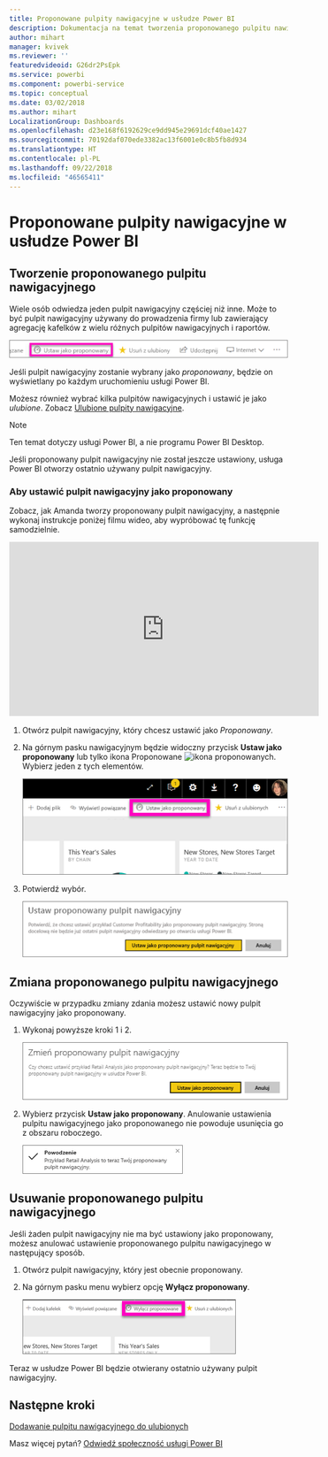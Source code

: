 ```yaml
---
title: Proponowane pulpity nawigacyjne w usłudze Power BI
description: Dokumentacja na temat tworzenia proponowanego pulpitu nawigacyjnego w usłudze Power BI
author: mihart
manager: kvivek
ms.reviewer: ''
featuredvideoid: G26dr2PsEpk
ms.service: powerbi
ms.component: powerbi-service
ms.topic: conceptual
ms.date: 03/02/2018
ms.author: mihart
LocalizationGroup: Dashboards
ms.openlocfilehash: d23e168f6192629ce9dd945e29691dcf40ae1427
ms.sourcegitcommit: 70192daf070ede3382ac13f6001e0c8b5fb8d934
ms.translationtype: HT
ms.contentlocale: pl-PL
ms.lasthandoff: 09/22/2018
ms.locfileid: "46565411"
---
```

# <a name="featured-dashboards-in-power-bi-service"></a>Proponowane pulpity nawigacyjne w usłudze Power BI
## <a name="create-a-featured-dashboard"></a>Tworzenie proponowanego pulpitu nawigacyjnego
Wiele osób odwiedza jeden pulpit nawigacyjny częściej niż inne.  Może to być pulpit nawigacyjny używany do prowadzenia firmy lub zawierający agregację kafelków z wielu różnych pulpitów nawigacyjnych i raportów.

![ikona ustawiania jako proponowanego](./media/end-user-featured/power-bi-feature-nav.png)

Jeśli pulpit nawigacyjny zostanie wybrany jako *proponowany*, będzie on wyświetlany po każdym uruchomieniu usługi Power BI.  

Możesz również wybrać kilka pulpitów nawigacyjnych i ustawić je jako *ulubione*. Zobacz [Ulubione pulpity nawigacyjne](end-user-favorite.md).

> [!NOTE] 
>Ten temat dotyczy usługi Power BI, a nie programu Power BI Desktop.

Jeśli proponowany pulpit nawigacyjny nie został jeszcze ustawiony, usługa Power BI otworzy ostatnio używany pulpit nawigacyjny.  

### <a name="to-set-a-dashboard-as-featured"></a>Aby ustawić pulpit nawigacyjny jako **proponowany**
Zobacz, jak Amanda tworzy proponowany pulpit nawigacyjny, a następnie wykonaj instrukcje poniżej filmu wideo, aby wypróbować tę funkcję samodzielnie.

<iframe width="560" height="315" src="https://www.youtube.com/embed/G26dr2PsEpk" frameborder="0" allowfullscreen></iframe>



1. Otwórz pulpit nawigacyjny, który chcesz ustawić jako *Proponowany*. 
2. Na górnym pasku nawigacyjnym będzie widoczny przycisk **Ustaw jako proponowany** lub tylko ikona Proponowane ![ikona proponowanych](./media/end-user-featured/power-bi-featured-icon.png). Wybierz jeden z tych elementów.
   
    ![Ikona ustawiania jako proponowanego](./media/end-user-featured/power-bi-set-as-featured.png)
3. Potwierdź wybór.
   
    ![ustawianie proponowanego pulpitu nawigacyjnego](./media/end-user-featured/power-bi-create-featured.png)

## <a name="change-the-featured-dashboard"></a>Zmiana proponowanego pulpitu nawigacyjnego
Oczywiście w przypadku zmiany zdania możesz ustawić nowy pulpit nawigacyjny jako proponowany.

1. Wykonaj powyższe kroki 1 i 2.
   
    ![Okno zmieniania proponowanego pulpitu nawigacyjnego](./media/end-user-featured/power-bi-change-feature.png)
2. Wybierz przycisk **Ustaw jako proponowany**. Anulowanie ustawienia pulpitu nawigacyjnego jako proponowanego nie powoduje usunięcia go z obszaru roboczego.  
   
    ![komunikat dotyczący sukcesu](./media/end-user-featured/power-bi-success.png)

## <a name="remove-the-featured-dashboard"></a>Usuwanie proponowanego pulpitu nawigacyjnego
Jeśli żaden pulpit nawigacyjny nie ma być ustawiony jako proponowany, możesz anulować ustawienie proponowanego pulpitu nawigacyjnego w następujący sposób.

1. Otwórz pulpit nawigacyjny, który jest obecnie proponowany.
2. Na górnym pasku menu wybierz opcję **Wyłącz proponowany**.
   
    ![usuwanie proponowanego](./media/end-user-featured/power-bi-unfeature.png)

Teraz w usłudze Power BI będzie otwierany ostatnio używany pulpit nawigacyjny.  

## <a name="next-steps"></a>Następne kroki
[Dodawanie pulpitu nawigacyjnego do ulubionych](end-user-favorite.md)

Masz więcej pytań? [Odwiedź społeczność usługi Power BI](http://community.powerbi.com/)

